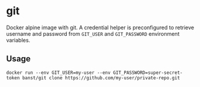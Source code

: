 # git

Docker alpine image with git. A credential helper is preconfigured to retrieve username and password from `GIT_USER` and `GIT_PASSWORD` environment variables.

## Usage

```shell
docker run --env GIT_USER=my-user --env GIT_PASSWORD=super-secret-token banst/git clone https://github.com/my-user/private-repo.git
```